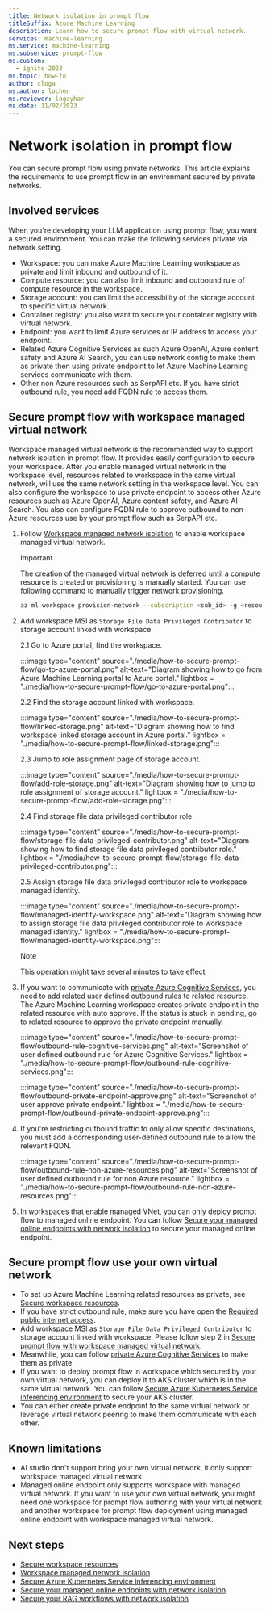 ```yaml
---
title: Network isolation in prompt flow
titleSuffix: Azure Machine Learning
description: Learn how to secure prompt flow with virtual network.
services: machine-learning
ms.service: machine-learning
ms.subservice: prompt-flow
ms.custom:
  - ignite-2023
ms.topic: how-to
author: cloga
ms.author: lochen
ms.reviewer: lagayhar
ms.date: 11/02/2023
---
```


# Network isolation in prompt flow 

You can secure prompt flow using private networks. This article explains the requirements to use prompt flow in an environment secured by private networks.

## Involved services

When you're developing your LLM application using prompt flow, you want a secured environment. You can make the following services private via network setting.

- Workspace: you can make Azure Machine Learning workspace as private and limit inbound and outbound of it.
- Compute resource: you can also limit inbound and outbound rule of compute resource in the workspace.
- Storage account: you can limit the accessibility of the storage account to specific virtual network.
- Container registry: you also want to secure your container registry with virtual network.
- Endpoint: you want to limit Azure services or IP address to access your endpoint.
- Related Azure Cognitive Services as such Azure OpenAI, Azure content safety and Azure AI Search, you can use network config to make them as private then using private endpoint to let Azure Machine Learning services communicate with them.
- Other non Azure resources such as SerpAPI etc. If you have strict outbound rule, you need add FQDN rule to access them. 

## Secure prompt flow with workspace managed virtual network

Workspace managed virtual network is the recommended way to support network isolation in prompt flow. It provides easily configuration to secure your workspace. After you enable managed virtual network in the workspace level, resources related to workspace in the same virtual network, will use the same network setting in the workspace level. You can also configure the workspace to use private endpoint to access other Azure resources such as Azure OpenAI, Azure content safety, and Azure AI Search. You also can configure FQDN rule to approve outbound to non-Azure resources use by your prompt flow such as SerpAPI etc.

1. Follow [Workspace managed network isolation](../how-to-managed-network.md) to enable workspace managed virtual network.

    > [!IMPORTANT]
    > The creation of the managed virtual network is deferred until a compute resource is created or provisioning is manually started. You can use following command to manually trigger network provisioning.
    ```bash
    az ml workspace provision-network --subscription <sub_id> -g <resource_group_name> -n <workspace_name>
    ```

2. Add workspace MSI as `Storage File Data Privileged Contributor` to storage account linked with workspace.

    2.1 Go to Azure portal, find the workspace.

    :::image type="content" source="./media/how-to-secure-prompt-flow/go-to-azure-portal.png" alt-text="Diagram showing how to go from Azure Machine Learning portal to Azure portal." lightbox = "./media/how-to-secure-prompt-flow/go-to-azure-portal.png":::


    2.2 Find the storage account linked with workspace.

    :::image type="content" source="./media/how-to-secure-prompt-flow/linked-storage.png" alt-text="Diagram showing how to find workspace linked storage account in Azure portal." lightbox = "./media/how-to-secure-prompt-flow/linked-storage.png":::

    2.3 Jump to role assignment page of storage account.

    :::image type="content" source="./media/how-to-secure-prompt-flow/add-role-storage.png" alt-text="Diagram showing how to jump to role assignment of storage account." lightbox = "./media/how-to-secure-prompt-flow/add-role-storage.png":::

    2.4 Find storage file data privileged contributor role.

    :::image type="content" source="./media/how-to-secure-prompt-flow/storage-file-data-privileged-contributor.png" alt-text="Diagram showing how to find storage file data privileged contributor role." lightbox = "./media/how-to-secure-prompt-flow/storage-file-data-privileged-contributor.png":::
    
    2.5 Assign storage file data privileged contributor role to workspace managed identity.

    :::image type="content" source="./media/how-to-secure-prompt-flow/managed-identity-workspace.png" alt-text="Diagram showing how to assign storage file data privileged contributor role to workspace managed identity." lightbox = "./media/how-to-secure-prompt-flow/managed-identity-workspace.png":::

    > [!NOTE]
    > This operation might take several minutes to take effect.

3. If you want to communicate with [private Azure Cognitive Services](../../ai-services/cognitive-services-virtual-networks.md), you need to add related user defined outbound rules to related resource. The Azure Machine Learning workspace creates private endpoint in the related resource with auto approve. If the status is stuck in pending, go to related resource to approve the private endpoint manually.

    :::image type="content" source="./media/how-to-secure-prompt-flow/outbound-rule-cognitive-services.png" alt-text="Screenshot of user defined outbound rule for Azure Cognitive Services." lightbox = "./media/how-to-secure-prompt-flow/outbound-rule-cognitive-services.png":::

    :::image type="content" source="./media/how-to-secure-prompt-flow/outbound-private-endpoint-approve.png" alt-text="Screenshot of user approve private endpoint." lightbox = "./media/how-to-secure-prompt-flow/outbound-private-endpoint-approve.png":::

4. If you're restricting outbound traffic to only allow specific destinations, you must add a corresponding user-defined outbound rule to allow the relevant FQDN.

    :::image type="content" source="./media/how-to-secure-prompt-flow/outbound-rule-non-azure-resources.png" alt-text="Screenshot of user defined outbound rule for non Azure resource." lightbox = "./media/how-to-secure-prompt-flow/outbound-rule-non-azure-resources.png":::

5. In workspaces that enable managed VNet, you can only deploy prompt flow to managed online endpoint. You can follow [Secure your managed online endpoints with network isolation](../how-to-secure-kubernetes-inferencing-environment.md) to secure your managed online endpoint.

## Secure prompt flow use your own virtual network

- To set up Azure Machine Learning related resources as private, see [Secure workspace resources](../how-to-secure-workspace-vnet.md).
- If you have strict outbound rule, make sure you have open the [Required public internet access](../how-to-secure-workspace-vnet.md#required-public-internet-access).
- Add workspace MSI as `Storage File Data Privileged Contributor` to storage account linked with workspace. Please follow step 2 in [Secure prompt flow with workspace managed virtual network](#secure-prompt-flow-with-workspace-managed-virtual-network).
- Meanwhile, you can follow [private Azure Cognitive Services](../../ai-services/cognitive-services-virtual-networks.md) to make them as private.
- If you want to deploy prompt flow in workspace which secured by your own virtual network, you can deploy it to AKS cluster which is in the same virtual network. You can follow [Secure Azure Kubernetes Service inferencing environment](../how-to-secure-kubernetes-inferencing-environment.md) to secure your AKS cluster.
- You can either create private endpoint to the same virtual network or leverage virtual network peering to make them communicate with each other.

## Known limitations

- AI studio don't support bring your own virtual network, it only support workspace managed virtual network.
- Managed online endpoint only supports workspace with managed virtual network. If you want to use your own virtual network, you might need one workspace for prompt flow authoring with your virtual network and another workspace for prompt flow deployment using managed online endpoint with workspace managed virtual network.

## Next steps

- [Secure workspace resources](../how-to-secure-workspace-vnet.md)
- [Workspace managed network isolation](../how-to-managed-network.md)
- [Secure Azure Kubernetes Service inferencing environment](../how-to-secure-kubernetes-inferencing-environment.md)
- [Secure your managed online endpoints with network isolation](../how-to-secure-online-endpoint.md)
- [Secure your RAG workflows with network isolation](../how-to-secure-rag-workflows.md)
